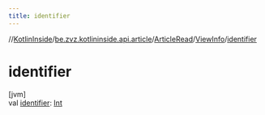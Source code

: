 ```yaml
---
title: identifier
---
```

//[KotlinInside](../../../../index.html)/[be.zvz.kotlininside.api.article](../../index.html)/[ArticleRead](../index.html)/[ViewInfo](index.html)/[identifier](identifier.html)



# identifier



[jvm]\
val [identifier](identifier.html): [Int](https://kotlinlang.org/api/latest/jvm/stdlib/kotlin/-int/index.html)




